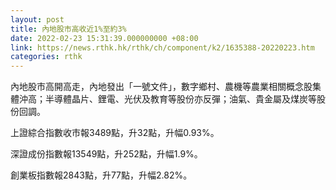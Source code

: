 ```yaml
---
layout: post
title: 內地股市高收近1%至約3%
date: 2022-02-23 15:31:39.000000000 +08:00
link: https://news.rthk.hk/rthk/ch/component/k2/1635388-20220223.htm
categories: rthk
---
```


內地股市高開高走，內地發出「一號文件」，數字鄉村、農機等農業相關概念股集體沖高；半導體晶片、鋰電、光伏及教育等股份亦反彈；油氣、貴金屬及煤炭等股份回調。

上證綜合指數收市報3489點，升32點，升幅0.93%。

深證成份指數報13549點，升252點，升幅1.9%。

創業板指數報2843點，升77點，升幅2.82%。
